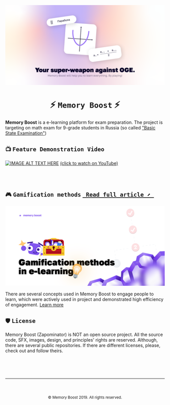 ![Memory Boost Banner](https://raw.githubusercontent.com/memory-boost/.github/main/Banners/Main.svg "Memory Boost")

<h1 align="center">⚡ <code>Memory Boost</code> ⚡</h1>

**Memory Boost** is a e-learning platform for exam preparation. The project is targeting on math exam for 9-grade students in Russia (so called ["Basic State Examination"](https://rischool.info/en/additional-services/exams-preparation#:~:text=OGE%20(Basic%20State%20Examination)%20is,the%20Russian%20language%20are%20required.))

## `📺` `Feature Demonstration Video`
[![IMAGE ALT TEXT HERE](https://raw.githubusercontent.com/anafro/anafro/main/Youtube-Thumbnails/Memory-Boost-Youtube-Thumbnail.png)](https://www.youtube.com/watch?v=vndmEkvItvA)
[(click to watch on YouTube)](https://www.youtube.com/watch?v=vndmEkvItvA)

<br><br>

## `🎮` `Gamification methods` [`  Read full article ⬈  `](https://github.com/memory-boost/gamification-methods/)
![](https://raw.githubusercontent.com/memory-boost/gamification-methods/main/Banners/Hero.png)

There are several concepts used in Memory Boost to engage people to learn, which were
actively used in project and demonstrated high efficiency of engagement. [Learn more](https://github.com/memory-boost/gamification-methods/)

## `🛡️` `License`
Memory Boost (Zapominator) is NOT an open source project. All the source code, SFX, images, design, and principles' rights are reserved. 
Although, there are several public repositories. If there are different licenses, please, check out and follow theirs. 


<br><br><br>

---
<br>

<p align="center">
  <sub>&copy; Memory Boost 2019. All rights reserved.</sub>
</p>

<br><br><br><br>
